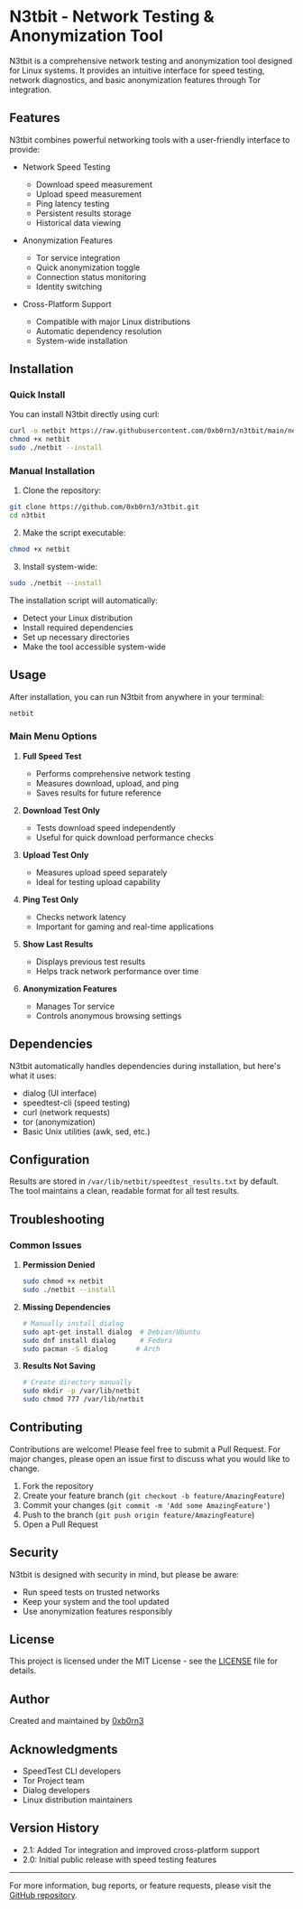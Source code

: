 # N3tbit - Network Testing & Anonymization Tool

N3tbit is a comprehensive network testing and anonymization tool designed for Linux systems. It provides an intuitive interface for speed testing, network diagnostics, and basic anonymization features through Tor integration.

## Features

N3tbit combines powerful networking tools with a user-friendly interface to provide:

- Network Speed Testing
  - Download speed measurement
  - Upload speed measurement
  - Ping latency testing
  - Persistent results storage
  - Historical data viewing

- Anonymization Features
  - Tor service integration
  - Quick anonymization toggle
  - Connection status monitoring
  - Identity switching

- Cross-Platform Support
  - Compatible with major Linux distributions
  - Automatic dependency resolution
  - System-wide installation

## Installation

### Quick Install

You can install N3tbit directly using curl:

```bash
curl -o netbit https://raw.githubusercontent.com/0xb0rn3/n3tbit/main/netbit
chmod +x netbit
sudo ./netbit --install
```

### Manual Installation

1. Clone the repository:
```bash
git clone https://github.com/0xb0rn3/n3tbit.git
cd n3tbit
```

2. Make the script executable:
```bash
chmod +x netbit
```

3. Install system-wide:
```bash
sudo ./netbit --install
```

The installation script will automatically:
- Detect your Linux distribution
- Install required dependencies
- Set up necessary directories
- Make the tool accessible system-wide

## Usage

After installation, you can run N3tbit from anywhere in your terminal:

```bash
netbit
```

### Main Menu Options

1. **Full Speed Test**
   - Performs comprehensive network testing
   - Measures download, upload, and ping
   - Saves results for future reference

2. **Download Test Only**
   - Tests download speed independently
   - Useful for quick download performance checks

3. **Upload Test Only**
   - Measures upload speed separately
   - Ideal for testing upload capability

4. **Ping Test Only**
   - Checks network latency
   - Important for gaming and real-time applications

5. **Show Last Results**
   - Displays previous test results
   - Helps track network performance over time

6. **Anonymization Features**
   - Manages Tor service
   - Controls anonymous browsing settings

## Dependencies

N3tbit automatically handles dependencies during installation, but here's what it uses:

- dialog (UI interface)
- speedtest-cli (speed testing)
- curl (network requests)
- tor (anonymization)
- Basic Unix utilities (awk, sed, etc.)

## Configuration

Results are stored in `/var/lib/netbit/speedtest_results.txt` by default. The tool maintains a clean, readable format for all test results.

## Troubleshooting

### Common Issues

1. **Permission Denied**
   ```bash
   sudo chmod +x netbit
   sudo ./netbit --install
   ```

2. **Missing Dependencies**
   ```bash
   # Manually install dialog
   sudo apt-get install dialog  # Debian/Ubuntu
   sudo dnf install dialog      # Fedora
   sudo pacman -S dialog       # Arch
   ```

3. **Results Not Saving**
   ```bash
   # Create directory manually
   sudo mkdir -p /var/lib/netbit
   sudo chmod 777 /var/lib/netbit
   ```

## Contributing

Contributions are welcome! Please feel free to submit a Pull Request. For major changes, please open an issue first to discuss what you would like to change.

1. Fork the repository
2. Create your feature branch (`git checkout -b feature/AmazingFeature`)
3. Commit your changes (`git commit -m 'Add some AmazingFeature'`)
4. Push to the branch (`git push origin feature/AmazingFeature`)
5. Open a Pull Request

## Security

N3tbit is designed with security in mind, but please be aware:

- Run speed tests on trusted networks
- Keep your system and the tool updated
- Use anonymization features responsibly

## License

This project is licensed under the MIT License - see the [LICENSE](LICENSE) file for details.

## Author

Created and maintained by [0xb0rn3](https://github.com/0xb0rn3)

## Acknowledgments

- SpeedTest CLI developers
- Tor Project team
- Dialog developers
- Linux distribution maintainers

## Version History

- 2.1: Added Tor integration and improved cross-platform support
- 2.0: Initial public release with speed testing features

---

For more information, bug reports, or feature requests, please visit the [GitHub repository](https://github.com/0xb0rn3/n3tbit).

